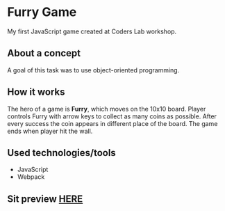 # Furry Game
My first JavaScript game created at Coders Lab workshop.

## About a concept

A goal of this task was to use object-oriented programming.

## How it works

The hero of a game is **Furry**, which moves on the 10x10 board. Player controls Furry with arrow keys to collect as many coins as possible. After every success the coin appears in different place of the board.
The game ends when player hit the wall.

## Used technologies/tools
* JavaScript
* Webpack

## Sit preview [HERE](https://s-i-l-k.github.io/FurryGame/)